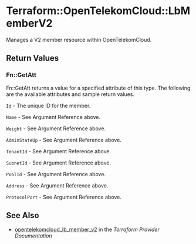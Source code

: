 # Terraform::OpenTelekomCloud::LbMemberV2

Manages a V2 member resource within OpenTelekomCloud.

## Return Values

### Fn::GetAtt

Fn::GetAtt returns a value for a specified attribute of this type. The following are the available attributes and sample return values.

`Id` - The unique ID for the member.

`Name` - See Argument Reference above.

`Weight` - See Argument Reference above.

`AdminStateUp` - See Argument Reference above.

`TenantId` - See Argument Reference above.

`SubnetId` - See Argument Reference above.

`PoolId` - See Argument Reference above.

`Address` - See Argument Reference above.

`ProtocolPort` - See Argument Reference above.

## See Also

* [opentelekomcloud_lb_member_v2](https://www.terraform.io/docs/providers/opentelekomcloud/r/lb_member_v2.html) in the _Terraform Provider Documentation_